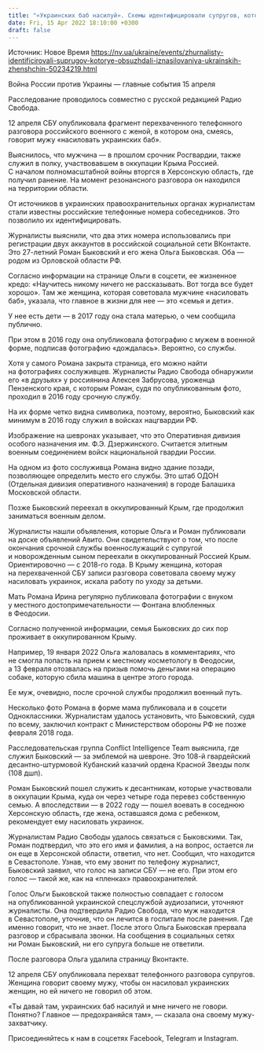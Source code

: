 ```yaml
---
title: "«Украинских баб насилуй». Схемы идентифицировали супругов, которые в своем разговоре обсуждали изнасилование украинок"
date: Fri, 15 Apr 2022 18:10:00 +0300
draft: false
---
```

Источник: Новое Время https://nv.ua/ukraine/events/zhurnalisty-identificirovali-suprugov-kotorye-obsuzhdali-iznasilovaniya-ukrainskih-zhenshchin-50234219.html


Война России против Украины — главные события 15 апреля

 Расследование проводилось совместно с русской редакцией Радио Свобода.

12 апреля СБУ опубликовала фрагмент перехваченного телефонного разговора российского военного с женой, в котором она, смеясь, говорит мужу «насиловать украинских баб».

Выяснилось, что мужчина — в прошлом срочник Росгвардии, также служил в полку, участвовавшем в оккупации Крыма Россией. С началом полномасштабной войны вторгся в Херсонскую область, где получил ранение. На момент резонансного разговора он находился на территории области.

От источников в украинских правоохранительных органах журналистам стали известны российские телефонные номера собеседников. Это позволило их идентифицировать.

Журналисты выяснили, что два этих номера использовались при регистрации двух аккаунтов в российской социальной сети ВКонтакте. Это 27-летний Роман Быковский и его жена Ольга Быковская. Оба — родом из Орловской области РФ.

Согласно информации на странице Ольги в соцсети, ее жизненное кредо: «Научитесь никому ничего не рассказывать. Вот тогда все будет хорошо». Там же женщина, которая советовала мужчине «насиловать баб», указала, что главное в жизни для нее — это «семья и дети».

У нее есть дети — в 2017 году она стала матерью, о чем сообщила публично.

При этом в 2016 году она опубликовала фотографию с мужем в военной форме, подписав фотографию «дождалась». Вероятно, со службы.

Хотя у самого Романа закрыта страница, его можно найти на фотографиях сослуживцев. Журналисты Радио Свобода обнаружили его «в друзьях» у россиянина Алексея Забрусова, уроженца Пензенского края, с которым Роман, судя по опубликованным фото, проходил в 2016 году срочную службу.

На их форме четко видна символика, поэтому, вероятно, Быковский как минимум в 2016 году служил в войсках нацгвардии РФ.

Изображение на шевронах указывает, что это Оперативная дивизия особого назначения им. Ф.Э. Дзержинского. Считается элитным военным соединением войск национальной гвардии России.

На одном из фото сослуживца Романа видно здание позади, позволяющее определить место его службы. Это штаб ОДОН (Отдельная дивизия оперативного назначения) в городе Балашиха Московской области.

Позже Быковский переехал в оккупированный Крым, где продолжил заниматься военным делом.

Журналисты нашли объявления, которые Ольга и Роман публиковали на доске объявлений Авито. Они свидетельствуют о том, что после окончания срочной службы военнослужащий с супругой и новорожденным сыном переехали в оккупированный Россией Крым. Ориентировочно — с 2018-го года. В Крыму женщина, которая на перехваченной СБУ записи разговора советовала своему мужу насиловать украинок, искала работу по уходу за детьми.

Мать Романа Ирина регулярно публиковала фотографии с внуком у местного достопримечательности — Фонтана влюбленных в Феодосии.

Согласно полученной информации, семья Быковских до сих пор проживает в оккупированном Крыму.

Например, 19 января 2022 Ольга жаловалась в комментариях, что не смогла попасть на прием к местному косметологу в Феодосии, а 13 февраля отозвалась на призыв помочь деньгами на операцию собаке, которую сбила машина в центре этого города.

Ее муж, очевидно, после срочной службы продолжил военный путь.

Несколько фото Романа в форме мама публиковала и в соцсети Одноклассники. Журналистам удалось установить, что Быковский, судя по всему, заключил контракт с Министерством обороны РФ не позже февраля 2018 года.

Расследовательская группа Conflict Intelligence Team выяснила, где служил Быковский — за эмблемой на шевроне. Это 108-й гвардейский десантно-штурмовой Кубанский казачий ордена Красной Звезды полк (108 дшп).

Роман Быковский пошел служить к десантникам, которые участвовали в оккупации Крыма, куда он через четыре года перевез собственную семью. А впоследствии — в 2022 году — пошел воевать в соседнюю Херсонскую область, где жена, оставшаяся дома с ребенком, рекомендует ему насиловать украинок.

Журналистам Радио Свободы удалось связаться с Быковскими. Так, Роман подтвердил, что это его имя и фамилия, а на вопрос, остается ли он еще в Херсонской области, ответил, что нет. Сообщил, что находится в Севастополе. Узнав, что ему звонит по телефону журналист, Быковский заявил, что голос на записи СБУ — не его. При этом его голос — такой же, как на «пленках» правоохранителей.

Голос Ольги Быковской также полностью совпадает с голосом на опубликованной украинской спецслужбой аудиозаписи, уточняют журналисты. Она подтвердила Радио Свобода, что муж находится в Севастополе, уточнив, что он лечится в госпитале после ранения. Где именно говорит, что не знает. После этого Ольга Быковская прервала разговор и сбрасывала звонки. На сообщения в социальных сетях ни Роман Быковский, ни его супруга больше не ответили.

После разговора Ольга удалила страницу Вконтакте.

12 апреля СБУ опубликовала перехват телефонного разговора супругов. Женщина говорит своему мужу, чтобы он насиловал украинских женщин, но ей ничего не говорил об этом.

«Ты давай там, украинских баб насилуй и мне ничего не говори. Понятно? Главное — предохраняйся там», — сказала она своему мужу-захватчику.

Присоединяйтесь к нам в соцсетях Facebook, Telegram и Instagram.

